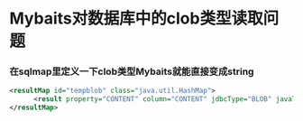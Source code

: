 # Mybaits对数据库中的clob类型读取问题

### 在sqlmap里定义一下clob类型Mybaits就能直接变成string



```xml
<resultMap id="tempblob" class="java.util.HashMap">  
      <result property="CONTENT" column="CONTENT" jdbcType="BLOB" javaType = "java.lang.String" />  
</resultMap> 
```



